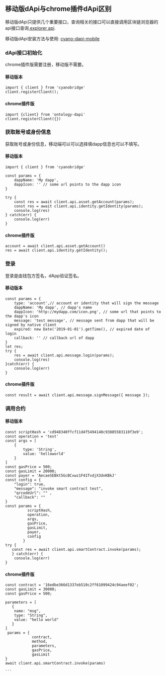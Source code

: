 ## 移动版dApi与chrome插件dApi区别

移动版dApi只提供几个重要接口，查询相关的接口可以直接调用区块链浏览器的api接口查询,[explorer api](http://dev-docs.ont.io/#/docs-en/explorer/overview).

移动版dApi安装方法与使用: [cyano-dapi-mobile](https://github.com/ontio-cyano/cyano-dapi-mobile)

### dApi接口初始化

chrome插件版需要注册，移动版不需要。

#### 移动版本
```
import { client } from 'cyanobridge'
client.registerClient();

```

#### chrome插件版
```
import {client} from 'ontology-dapi'
client.registerClient({})

```

### 获取账号或身份信息

获取账号或身份信息，移动端可以可以选择填dapp信息也可以不填写。

#### 移动版本

```
import { client } from 'cyanobridge'

const params = {
​    dappName: 'My dapp',
​    dappIcon: '' // some url points to the dapp icon
}

try {
​    const res = await client.api.asset.getAccount(params);
    const res = await client.api.identity.getIdentity(params);
​    console.log(res)
} catch(err) {
​    console.log(err)
}

```


#### chrome插件版
```
account = await client.api.asset.getAccount()
res = await client.api.identity.getIdentity();
```

### 登录

登录是由钱包方签名，dApp验证签名。

#### 移动版本

```
const params = {
​    type: 'account',// account or identity that will sign the message
​    dappName: 'My dapp', // dapp's name
​    dappIcon: 'http://mydapp.com/icon.png', // some url that points to the dapp's icon
​    message: 'test message', // message sent from dapp that will be signed by native client
​    expired: new Date('2019-01-01').getTime(), // expired date of login
​    callback: '' // callback url of dapp
}
let res;
try {
​    res = await client.api.message.login(params);
​    console.log(res)
}catch(err) {
​    console.log(err)
}
```

#### chrome插件版
```
const result = await client.api.message.signMessage({ message });
```

### 调用合约



#### 移动版本

```
const scriptHash = 'cd948340ffcf11d4f5494140c93885583110f3e9';
const operation = 'test'
const args = [
​    {
​        type: 'String',
​        value: 'helloworld'
​    }
]
const gasPrice = 500;
const gasLimit = 20000;
const payer = 'AecaeSEBkt5GcBCxwz1F41TvdjX3dnKBkJ'
const config = {
​    "login": true,
​    "message": "invoke smart contract test",
​    "qrcodeUrl": "" ,
    "callback": ""
}
const params = {
          scriptHash,
          operation,
          args,
          gasPrice,
          gasLimit,
          payer,
          config
        }
try {
   const res = await client.api.smartContract.invoke(params);
   } catch(err) {
​    console.log(err)
}

```

#### chrome插件版
````
const contract = '16edbe366d1337eb510c2ff61099424c94aeef02';
const gasLimit = 30000;
const gasPrice = 500;

parameters = [
   {
	name: "msg",
	type: "String",
	value: "hello world"
   } 
]
 params = {
            contract,
            method,
            parameters,
            gasPrice,
            gasLimit
}
await client.api.smartContract.invoke(params)

```